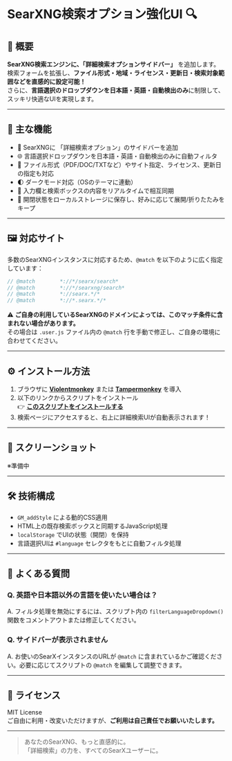 # SearXNG検索オプション強化UI 🔍

## 📌 概要

**SearXNG検索エンジンに、「詳細検索オプションサイドバー」** を追加します。  
検索フォームを拡張し、**ファイル形式・地域・ライセンス・更新日・検索対象範囲などを直感的に設定可能！**  
さらに、**言語選択のドロップダウンを日本語・英語・自動検出のみ**に制限して、スッキリ快適なUIを実現します。

---

## 🧩 主な機能

- 🧠 SearXNGに 「詳細検索オプション」のサイドバーを追加
- 🌐 言語選択ドロップダウンを日本語・英語・自動検出のみに自動フィルタ
- 📁 ファイル形式（PDF/DOC/TXTなど）やサイト指定、ライセンス、更新日の指定も対応
- 🌓 ダークモード対応（OSのテーマに連動）
- 🧲 入力欄と検索ボックスの内容をリアルタイムで相互同期
- 💾 開閉状態をローカルストレージに保存し、好みに応じて展開/折りたたみをキープ

---

## 🖼 対応サイト

多数のSearXNGインスタンスに対応するため、`@match` を以下のように広く指定しています：

```js
// @match        *://*/searx/search*
// @match        *://*/searxng/search*
// @match        *://searx.*/*
// @match        *://*.searx.*/*
```

⚠️ **ご自身の利用しているSearXNGのドメインによっては、このマッチ条件に含まれない場合があります。**  
その場合は `.user.js` ファイル内の `@match` 行を手動で修正し、ご自身の環境に合わせてください。

---

## ⚙️ インストール方法

1. ブラウザに **[Violentmonkey](https://violentmonkey.github.io/)** または **[Tampermonkey](https://www.tampermonkey.net/)** を導入
2. 以下のリンクからスクリプトをインストール  
   👉 **[このスクリプトをインストールする](https://raw.githubusercontent.com/koyasi777/searxng-search-options-enhancer/main/searxng-search-options-enhancer.user.js)**
3. 検索ページにアクセスすると、右上に詳細検索UIが自動表示されます！

---

## 📸 スクリーンショット

※準備中

---

## 🛠 技術構成

- `GM_addStyle` による動的CSS適用
- HTML上の既存検索ボックスと同期するJavaScript処理
- `localStorage` でUIの状態（開閉）を保持
- 言語選択UIは `#language` セレクタをもとに自動フィルタ処理

---

## 🧩 よくある質問

### Q. 英語や日本語以外の言語を使いたい場合は？
A. フィルタ処理を無効にするには、スクリプト内の `filterLanguageDropdown()` 関数をコメントアウトまたは修正してください。

### Q. サイドバーが表示されません
A. お使いのSearXインスタンスのURLが `@match` に含まれているかご確認ください。必要に応じてスクリプトの `@match` を編集して調整できます。

---

## 📜 ライセンス

MIT License  
ご自由に利用・改変いただけますが、**ご利用は自己責任でお願いいたします。**

---

> あなたのSearXNG、もっと直感的に。  
> 「詳細検索」の力を、すべてのSearXユーザーに。
